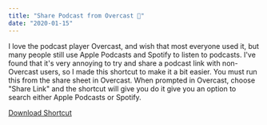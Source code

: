 ```yaml
---
title: "Share Podcast from Overcast 📱"
date: "2020-01-15"
---
```


I love the podcast player Overcast, and wish that most everyone used it, but many people still use Apple Podcasts and Spotify to listen to podcasts. I've found that it's very annoying to try and share a podcast link with non-Overcast users, so I made this shortcut to make it a bit easier. You must run this from the share sheet in Overcast. When prompted in Overcast, choose "Share Link" and the shortcut will give you do it give you an option to search either Apple Podcasts or Spotify.

[Download Shortcut](https://www.icloud.com/shortcuts/fd00d6bdc0f444e687c71bcb7820d809)
